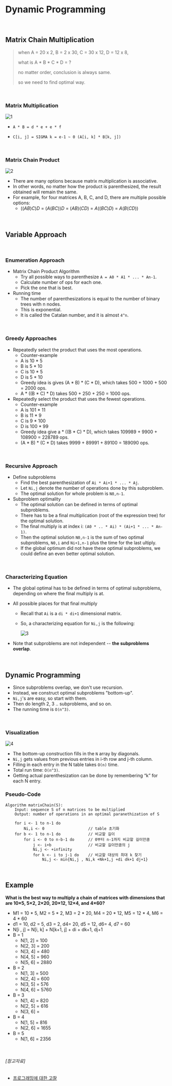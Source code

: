 # Dynamic Programming

<br>

## Matrix Chain Multiplication

> when A = 20 x 2, B = 2 x 30, C = 30 x 12, D = 12 x 8,
>
> what is A * B * C * D = ?
>
> no matter order, conclusion is always same.
>
> so we need to find optimal way.

<br>

### Matrix Multiplication

![1]()

- `A * B = d * e + e * f`

- `C[i, j] = SIGMA k = e-1 ~ 0 (A[i, k] * B[k, j])`

<br>

### Matrix Chain Product

![2]()

- There are many options because matrix multiplication is associative. 
- In other words, no matter how the product is parenthesized, the result obtained will remain the same. 
- For example, for four matrices A, B, C, and D, there are multiple possible options:
  - ((*AB*)*C*)*D* = (*A*(*BC*))*D* = (*AB*)(*CD*) = *A*((*BC*)*D*) = *A*(*B*(*CD*))

<br>

## Variable Approach

<br>

### Enumeration Approach

- Matrix Chain Product Algorithm
  - Try all possible ways to parenthesize `A = A0 * A1 * ... * An-1`.
  - Calculate number of ops for each one.
  - Pick the one that is best.
- Running time
  - The number of parenthesizations is equal to the number of binary trees with n nodes.
  - This is exponential.
  - It is called the Catalan number, and it is almost `4^n`.

<br>

### Greedy Approaches

- Repeatedly select the product that uses the most operations.
  - Counter-example
  - A is 10 * 5
  - B is 5 * 10
  - C is 10 * 5
  - D is 5 * 10
  - Greedy idea is gives (A * B) * (C * D), which takes 500 + 1000 + 500 = 2000 ops.
  - A * ((B * C) * D) takes 500 + 250 + 250 = 1000 ops.
- Repeatedly select the product that uses the fewest operations.
  - Counter-example
  - A is 101 * 11
  - B is 11 * 9
  - C is 9 * 100
  - D is 100 * 99
  - Greedy idea give a * ((B * C) * D), which takes 109989 + 9900 + 108900 = 228789 ops.
  - (A * B) * (C * D) takes 9999 + 89991 + 89100 = 189090 ops.

<br>

### Recursive Approach

- Define subproblems
  - Find the best parenthesization of `Ai * Ai+1 * ... * Aj`.
  - Let `Ni,j` denote the number of operations done by this subproblem.
  - The optimal solution for whole problem is `N0,n-1`.
- Subproblem optimality
  - The optimal solution can be defined in terms of optimal subproblems.
  - There has to be a final multiplication (root of the expression tree) for the optimal solution.
  - The final multiply is at index i: `(A0 * .. * Ai) * (Ai+1 * ... * An-1)`.
  - Then the optimal solution `N0,n-1` is the sum of two optimal subproblems, `N0,i` and `Ni+1,n-1` plus the time for the last ultiply.
  - If the global optimum did not have these optimal subproblems, we could define an even better optimal solution.

<br>

### Characterizing Equation

- The global optimal has to be defined in terms of optimal subproblems, depending on where the final multiply is at.

- All possible places for that final multiply

  - Recall that `Ai` is a `di * di+1` dimensional matrix.

  - So, a characterizing equation for `Ni,j` is the following:

    ![3]()

- Note that subproblems are not independent -- **the subproblems overlap**.

<br>

## Dynamic Programming

- Since subproblems overlap, we don't use recursion.
- Instead, we construct optimal subproblems "bottom-up".
- `Ni,j`'s are easy, so start with them.
- Then do length 2, 3 .. subproblems, and so on.
- The running time is `O(n^3)`.

<br>

### Visualization

![4]()

- The bottom-up construction fills in the `N` array by diagonals.
- `Ni,j` gets values from previous entries in i-th row and j-th column. 
- Filling in each entry in the N table takes `O(n)` time. 
- Total run time: `O(n^3)`.
- Getting actual parenthesization can be done by remembering “k” for each N entry.

### Pseudo-Code

```pseudocode
Algorithm matrixChain(S):
	Input: sequence S of n matrices to be multiplied
	Output: number of operations in an optimal paranethization of S

	for i <- 1 to n-1 do
		Ni,i <- 0 					// table 초기화
	for b <- 1 to n-1 do			// 비교할 길이
		for i <- 0 to n-b-1 do		// 0부터 n-1까지 비교할 길이만큼
			j <- i+b				// 비교할 길이만큼의 j
			Ni,j <- +infinity
			for k <- i to j-1 do	// 비교할 대상의 최대 k 찾기
				Ni,j <- min{Ni,j , Ni,k +Nk+1,j +di dk+1 dj+1}
```

<br>

## Example

**What is the best way to multiply a chain of matrices with dimensions that are 10×5, 5×2, 2×20, 20×12, 12×4, and 4×60?**

- M1 = 10 * 5, M2 = 5 * 2, M3 = 2 * 20, M4 = 20 * 12, M5 = 12 * 4, M6 = 4 * 60
- d1 = 10, d2 = 5, d3 = 2, d4= 20, d5 = 12, d6= 4, d7 = 60
- N[i , j] = N[i, k] + N[k+1, j] + di + dk+1, dj+1
- B = 1
  - N[1, 2] = 100
  - N[2, 3] = 200
  - N[3, 4] = 480
  - N[4, 5] = 960
  - N[5, 6] = 2880
- B = 2
  - N[1, 3] = 500
  - N[2, 4] = 600
  - N[3, 5] = 576
  - N[4, 6] = 5760
- B = 3
  - N[1, 4] = 820
  - N[2, 5] = 616
  - N[3, 6] = 
- B = 4
  - N[1, 5] = 816
  - N[2, 6] = 1655
- B = 5
  - N[1, 6] = 2356

<br>

###### [참고자료]

- [프로그래밍에 대한 고찰](https://source-sc.tistory.com/24)